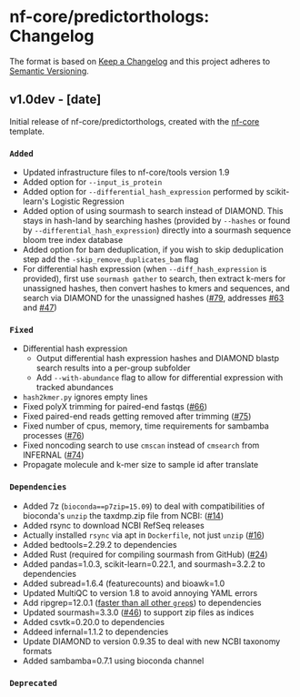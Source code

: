 # nf-core/predictorthologs: Changelog

The format is based on [Keep a Changelog](http://keepachangelog.com/en/1.0.0/)
and this project adheres to [Semantic Versioning](http://semver.org/spec/v2.0.0.html).

## v1.0dev - [date]

Initial release of nf-core/predictorthologs, created with the [nf-core](http://nf-co.re/) template.

### `Added`

- Updated infrastructure files to nf-core/tools version 1.9
- Added option for `--input_is_protein`
- Added option for `--differential_hash_expression` performed by scikit-learn's Logistic Regression
- Added option of using sourmash to search instead of DIAMOND. This stays in hash-land by searching hashes (provided by `--hashes` or found by `--differential_hash_expression`) directly into a sourmash sequence bloom tree index database
- Added option for bam deduplication, if you wish to skip deduplication step add the `-skip_remove_duplicates_bam` flag
- For differential hash expression (when `--diff_hash_expression` is provided), first use `sourmash gather` to search, then extract k-mers for unassigned hashes, then convert hashes to kmers and sequences, and search via DIAMOND for the unassigned hashes ([#79](https://github.com/czbiohub/nf-predictorthologs/pull/79), addresses [#63](https://github.com/czbiohub/nf-predictorthologs/issues/63) and [#47](https://github.com/czbiohub/nf-predictorthologs/issues/47))

### `Fixed`

- Differential hash expression
  - Output differential hash expression hashes and DIAMOND blastp search results into a per-group subfolder
  - Add `--with-abundance` flag to allow for differential expression with tracked abundances
- `hash2kmer.py` ignores empty lines
- Fixed polyX trimming for paired-end fastqs ([#66](https://github.com/czbiohub/nf-predictorthologs/pull/66))
- Fixed paired-end reads getting removed after trimming ([#75](https://github.com/czbiohub/nf-predictorthologs/pull/75))
- Fixed number of cpus, memory, time requirements for sambamba processes ([#76](https://github.com/czbiohub/nf-predictorthologs/pull/76))
- Fixed noncoding search to use `cmscan` instead of `cmsearch` from INFERNAL ([#74](https://github.com/czbiohub/nf-predictorthologs/pull/74))
- Propagate molecule and k-mer size to sample id after translate

### `Dependencies`

- Added 7z (`bioconda==p7zip=15.09`) to deal with compatibilities of bioconda's `unzip` the taxdmp.zip file from NCBI: ([#14](https://github.com/czbiohub/nf-predictorthologs/issues/14))
- Added rsync to download NCBI RefSeq releases
- Actually installed `rsync` via apt in `Dockerfile`, not just `unzip` ([#16](https://github.com/czbiohub/nf-predictorthologs/pull/16))
- Added bedtools=2.29.2 to dependencies
- Added Rust (required for compiling sourmash from GitHub) ([#24](https://github.com/czbiohub/nf-predictorthologs/pull/24))
- Added pandas=1.0.3, scikit-learn=0.22.1, and sourmash=3.2.2 to dependencies
- Added subread=1.6.4 (featurecounts) and bioawk=1.0
- Updated MultiQC to version 1.8 to avoid annoying YAML errors
- Add ripgrep=12.0.1 ([faster than all other `grep`s](https://blog.burntsushi.net/ripgrep/)) to dependencies
- Updated sourmash=3.3.0 ([#46](https://github.com/czbiohub/nf-predictorthologs/pull/46)) to support zip files as indices
- Added csvtk=0.20.0 to dependencies
- Addeed infernal=1.1.2 to dependencies
- Update DIAMOND to version 0.9.35 to deal with new NCBI taxonomy formats
- Added sambamba=0.7.1 using bioconda channel

### `Deprecated`

